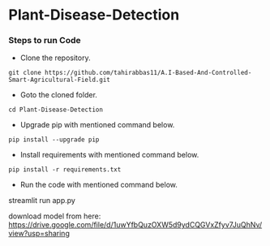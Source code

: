 # Plant-Disease-Detection



### Steps to run Code
- Clone the repository.
```
git clone https://github.com/tahirabbas11/A.I-Based-And-Controlled-Smart-Agricultural-Field.git
```
- Goto the cloned folder.
```
cd Plant-Disease-Detection

```
- Upgrade pip with mentioned command below.
```
pip install --upgrade pip
```
- Install requirements with mentioned command below.
```
pip install -r requirements.txt
```
- Run the code with mentioned command below.

streamlit run app.py 
 
download model from here: https://drive.google.com/file/d/1uwYfbQuzOXW5d9ydCQGVxZfyv7JuQhNv/view?usp=sharing

